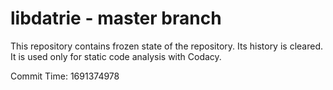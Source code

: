 # libdatrie - master branch

This repository contains frozen state of the repository.
Its history is cleared. It is used only for static code
analysis with Codacy.

Commit Time: 1691374978